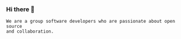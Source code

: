 ### Hi there 👋

```
We are a group software developers who are passionate about open source
and collaboration.
```
